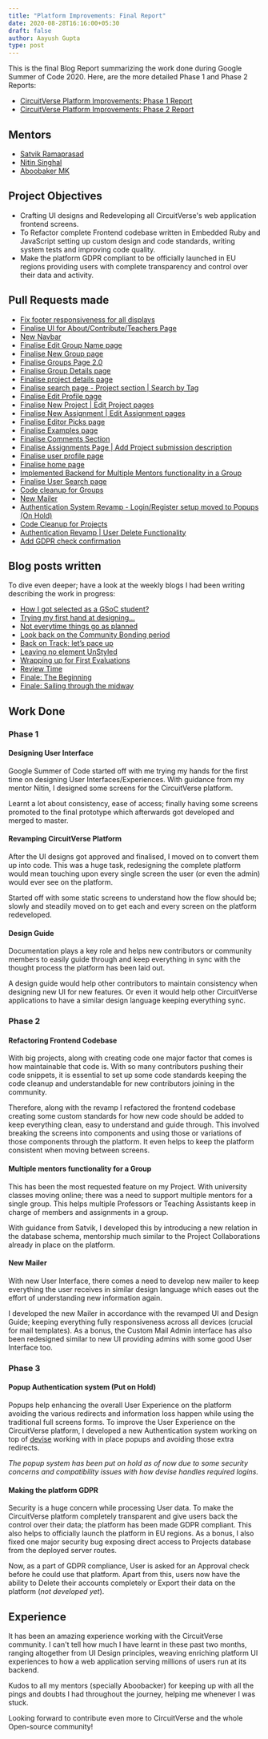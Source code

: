 ```yaml
---
title: "Platform Improvements: Final Report"
date: 2020-08-28T16:16:00+05:30
draft: false
author: Aayush Gupta
type: post
---
```


This is the final Blog Report summarizing the work done during Google Summer of Code 2020.
Here, are the more detailed Phase 1 and Phase 2 Reports:
* [CircuitVerse Platform Improvements: Phase 1 Report](https://cvblog.netlify.app/posts/aayush_phase_1_report/)
* [CircuitVerse Platform Improvements: Phase 2 Report](https://cvblog.netlify.app/posts/aayush_phase_2_report/)

## Mentors
* [Satvik Ramaprasad](https://github.com/satu0king)
* [Nitin Singhal](https://github.com/nitin10s)
* [Aboobaker MK](https://github.com/tachyons)

## Project Objectives
* Crafting UI designs and Redeveloping all CircuitVerse's web application frontend screens.
* To Refactor complete Frontend codebase written in Embedded Ruby and JavaScript setting up custom design and code standards, writing system tests and improving code quality.
* Make the platform GDPR compliant to be officially launched in EU regions providing users with complete transparency and control over their data and activity.

## Pull Requests made
* [Fix footer responsiveness for all displays](https://github.com/CircuitVerse/CircuitVerse/pull/1391)
* [Finalise UI for About/Contribute/Teachers Page](https://github.com/CircuitVerse/CircuitVerse/pull/1443)
* [New Navbar](https://github.com/CircuitVerse/CircuitVerse/pull/1451)
* [Finalise Edit Group Name page](https://github.com/CircuitVerse/CircuitVerse/pull/1456)
* [Finalise New Group page](https://github.com/CircuitVerse/CircuitVerse/pull/1461)
* [Finalise Groups Page 2.0](https://github.com/CircuitVerse/CircuitVerse/pull/1485)
* [Finalise Group Details page](https://github.com/CircuitVerse/CircuitVerse/pull/1478)
* [Finalise project details page](https://github.com/CircuitVerse/CircuitVerse/pull/1495)
* [Finalise search page - Project section | Search by Tag](https://github.com/CircuitVerse/CircuitVerse/pull/1497)
* [Finalise Edit Profile page](https://github.com/CircuitVerse/CircuitVerse/pull/1501)
* [Finalise New Project | Edit Project pages](https://github.com/CircuitVerse/CircuitVerse/pull/1504)
* [Finalise New Assignment | Edit Assignment pages](https://github.com/CircuitVerse/CircuitVerse/pull/1505)
* [Finalise Editor Picks page](https://github.com/CircuitVerse/CircuitVerse/pull/1506)
* [Finalise Examples page](https://github.com/CircuitVerse/CircuitVerse/pull/1507)
* [Finalise Comments Section ](https://github.com/CircuitVerse/CircuitVerse/pull/1511)
* [Finalise Assignments Page | Add Project submission description](https://github.com/CircuitVerse/CircuitVerse/pull/1514)
* [Finalise user profile page](https://github.com/CircuitVerse/CircuitVerse/pull/1522)
* [Finalise home page](https://github.com/CircuitVerse/CircuitVerse/pull/1524)
* [Implemented Backend for Multiple Mentors functionality in a Group](https://github.com/CircuitVerse/CircuitVerse/pull/1559)
* [Finalise User Search page](https://github.com/CircuitVerse/CircuitVerse/pull/1580)
* [Code cleanup for Groups](https://github.com/CircuitVerse/CircuitVerse/pull/1597)
* [New Mailer](https://github.com/CircuitVerse/CircuitVerse/pull/1600)
* [Authentication System Revamp - Login/Register setup moved to Popups (On Hold)](https://github.com/CircuitVerse/CircuitVerse/pull/1602)
* [Code Cleanup for Projects](https://github.com/CircuitVerse/CircuitVerse/pull/1611)
* [Authentication Revamp | User Delete Functionality](https://github.com/CircuitVerse/CircuitVerse/pull/1617)
* [Add GDPR check confirmation](https://github.com/CircuitVerse/CircuitVerse/pull/1625)

## Blog posts written
To dive even deeper; have a look at the weekly blogs I had been writing describing the work in progress:
* [How I got selected as a GSoC student?](https://medium.com/@aayush05/how-i-got-selected-as-a-gsoc-student-b5ab076446b)
* [Trying my first hand at designing…](https://medium.com/@aayush05/trying-my-first-hand-at-designing-d94859f8d3f3)
* [Not everytime things go as planned](https://medium.com/@aayush05/not-everytime-things-go-as-planned-35bcb4452c5)
* [Look back on the Community Bonding period](https://medium.com/@aayush05/look-back-on-the-community-bonding-period-e4bd69f9d218)
* [Back on Track; let’s pace up](https://medium.com/@aayush05/back-on-track-lets-pace-up-fe42fe085d76)
* [Leaving no element UnStyled](https://medium.com/@aayush05/leaving-no-element-unstyled-c7b65a1ebd29)
* [Wrapping up for First Evaluations](https://medium.com/@aayush05/wrapping-up-for-first-evaluations-62873c5a0c5f)
* [Review Time](https://medium.com/@aayush05/review-time-6212b11b8f3c)
* [Finale: The Beginning](https://medium.com/@aayush05/finale-the-beginning-9f1287889d92)
* [Finale: Sailing through the midway](https://medium.com/@aayush05/finale-sailing-through-the-midway-6352c64ca47f)

## Work Done
### Phase 1
#### Designing User Interface
Google Summer of Code started off with me trying my hands for the first time on designing User Interfaces/Experiences. With guidance from my mentor Nitin, I designed some screens for the CircuitVerse platform.

Learnt a lot about consistency, ease of access; finally having some screens promoted to the final prototype which afterwards got developed and merged to master.

#### Revamping CircuitVerse Platform
After the UI designs got approved and finalised, I moved on to convert them up into code. This was a huge task, redesigning the complete platform would mean touching upon every single screen the user (or even the admin) would ever see on the platform.

Started off with some static screens to understand how the flow should be; slowly and steadily moved on to get each and every screen on the platform redeveloped.

#### Design Guide
Documentation plays a key role and helps new contributors or community members to easily guide through and keep everything in sync with the thought process the platform has been laid out.

A design guide would help other contributors to maintain consistency when designing new UI for new features. Or even it would help other CircuitVerse applications to have a similar design language keeping everything sync.

### Phase 2
#### Refactoring Frontend Codebase
With big projects, along with creating code one major factor that comes is how maintainable that code is. With so many contributors pushing their code snippets, it is essential to set up some code standards keeping the code cleanup and understandable for new contributors joining in the community.

Therefore, along with the revamp I refactored the frontend codebase creating some custom standards for how new code should be added to keep everything clean, easy to understand and guide through. This involved breaking the screens into components and using those or variations of those components through the platform. It even helps to keep the platform consistent when moving between screens.

#### Multiple mentors functionality for a Group
This has been the most requested feature on my Project. With university classes moving online; there was a need to support multiple mentors for a single group. This helps multiple Professors or Teaching Assistants keep in charge of members and assignments in a group.

With guidance from Satvik, I developed this by introducing a new relation in the database schema, mentorship much similar to the Project Collaborations already in place on the platform.

#### New Mailer
With new User Interface, there comes a need to develop new mailer to keep everything the user receives in similar design language which eases out the effort of understanding new information again.

I developed the new Mailer in accordance with the revamped UI and Design Guide; keeping everything fully responsiveness across all devices (crucial for mail templates). As a bonus, the Custom Mail Admin interface has also been redesigned similar to new UI providing admins with some good User Interface too.

### Phase 3
#### Popup Authentication system (Put on Hold)
Popups help enhancing the overall User Experience on the platform avoiding the various redirects and information loss happen while using the traditional full screens forms. To improve the User Experience on the CircuitVerse platform, I developed a new Authentication system working on top of [devise](https://github.com/heartcombo/devise) working with in place popups and avoiding those extra redirects.

*The popup system has been put on hold as of now due to some security concerns and compatibility issues with how devise handles required logins.*

#### Making the platform GDPR
Security is a huge concern while processing User data. To make the CircuitVerse platform completely transparent and give users back the control over their data; the platform has been made GDPR compliant. This also helps to officially launch the platform in EU regions. As a bonus, I also fixed one major security bug exposing direct access to Projects database from the deployed server routes.

Now, as a part of GDPR compliance, User is asked for an Approval check before he could use that platform. Apart from this, users now have the ability to Delete their accounts completely or Export their data on the platform (*not developed yet*).

## Experience
It has been an amazing experience working with the CircuitVerse community. I can't tell how much I have learnt in these past two months, ranging altogether from UI Design principles, weaving enriching platform UI experiences to how a web application serving millions of users run at its backend.

Kudos to all my mentors (specially Aboobacker) for keeping up with all the pings and doubts I had throughout the journey, helping me whenever I was stuck.

Looking forward to contribute even more to CircuitVerse and the whole Open-source community!
